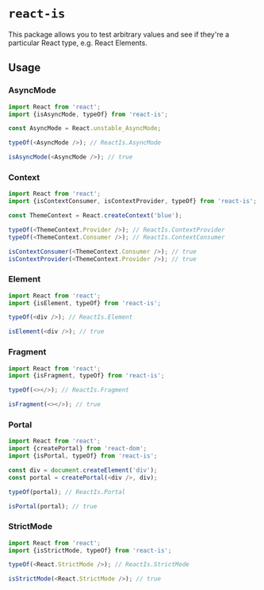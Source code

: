 # `react-is`

This package allows you to test arbitrary values and see if they're a particular React type, e.g. React Elements.

## Usage

### AsyncMode
```js
import React from 'react';
import {isAsyncMode, typeOf} from 'react-is';

const AsyncMode = React.unstable_AsyncMode;

typeOf(<AsyncMode />); // ReactIs.AsyncMode

isAsyncMode(<AsyncMode />); // true
```

### Context
```js
import React from 'react';
import {isContextConsumer, isContextProvider, typeOf} from 'react-is';

const ThemeContext = React.createContext('blue');

typeOf(<ThemeContext.Provider />); // ReactIs.ContextProvider
typeOf(<ThemeContext.Consumer />); // ReactIs.ContextConsumer

isContextConsumer(<ThemeContext.Consumer />); // true
isContextProvider(<ThemeContext.Provider />); // true
```

### Element
```js
import React from 'react';
import {isElement, typeOf} from 'react-is';

typeOf(<div />); // ReactIs.Element

isElement(<div />); // true
```

### Fragment
```js
import React from 'react';
import {isFragment, typeOf} from 'react-is';

typeOf(<></>); // ReactIs.Fragment

isFragment(<></>); // true
```

### Portal
```js
import React from 'react';
import {createPortal} from 'react-dom';
import {isPortal, typeOf} from 'react-is';

const div = document.createElement('div');
const portal = createPortal(<div />, div);

typeOf(portal); // ReactIs.Portal

isPortal(portal); // true
```

### StrictMode
```js
import React from 'react';
import {isStrictMode, typeOf} from 'react-is';

typeOf(<React.StrictMode />); // ReactIs.StrictMode

isStrictMode(<React.StrictMode />); // true
```